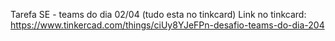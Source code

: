 Tarefa SE - teams do dia 02/04 
(tudo esta no tinkcard)
Link no tinkcard: https://www.tinkercad.com/things/ciUy8YJeFPn-desafio-teams-do-dia-204
